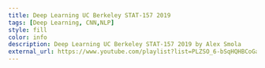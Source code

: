 ```yaml
---
title: Deep Learning UC Berkeley STAT-157 2019
tags: [Deep Learning, CNN,NLP]
style: fill
color: info
description: Deep Learning UC Berkeley STAT-157 2019 by Alex Smola
external_url: https://www.youtube.com/playlist?list=PLZSO_6-bSqHQHBCoGaObUljoXAyyqhpFW
---
```

